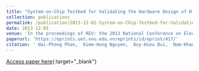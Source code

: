 ```yaml
---
title: "System-on-Chip Testbed for Validating the Hardware Design of H.264/AVC Encoder"
collection: publications
permalink: /publication/2013-12-01-System-on-Chip-Testbed-for-Validating-the-Hardware-Design-of-H264AVC-Encoder
date: 2013-12-01
venue: 'In the proceedings of REV: the 2013 National Conference on Electronics and Communications'
paperurl: 'https://eprints.uet.vnu.edu.vn/eprints/id/eprint/417/'
citation: ' Hai-Phong Phan,  Kiem-Hung Nguyen,  Duy-Hieu Bui,  Nam-Khanh Dang,  Xuan-Tu Tran, &quot;System-on-Chip Testbed for Validating the Hardware Design of H.264/AVC Encoder.&quot; In the proceedings of REV: the 2013 National Conference on Electronics and Communications, 2013.'
---
```

[Access paper here](https://eprints.uet.vnu.edu.vn/eprints/id/eprint/417/){:target="_blank"}
